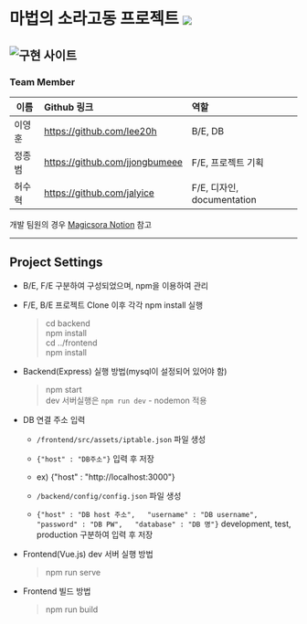 # 마법의 소라고동 프로젝트 <img src="https://img.shields.io/badge/status-developed-darkgreen" align = "center"/>
## ![구현 사이트](http://203.254.143.175:8081/)
### Team Member
| 이름 | Github 링크 | 역할 |
| --- | :--- | :--- |
| 이영훈 | https://github.com/lee20h | B/E, DB |
| 정종범 | https://github.com/jjongbumeee | F/E, 프로젝트 기획 |
| 허수혁 | https://github.com/jalyice | F/E, 디자인, documentation

개발 팀원의 경우 [Magicsora Notion](https://www.notion.so/c5eb9fa7b231472c92206d088f518e84?v=7fa695f91e55461db3fc68b2fb1306c0) 참고 

---
## Project Settings
- B/E, F/E 구분하여 구성되었으며, npm을 이용하여 관리
- F/E, B/E 프로젝트 Clone 이후 각각 npm install 실행
  > cd backend  
  npm install  
  cd ../frontend  
  npm install

- Backend(Express) 실행 방법(mysql이 설정되어 있어야 함)
  > npm start  
  dev 서버실행은 `npm run dev` - nodemon 적용  

- DB 연결 주소 입력
  - `/frontend/src/assets/iptable.json` 파일 생성
  - `{"host" : "DB주소"}` 입력 후 저장
  - ex) {"host" : "http://localhost:3000"}  

  - `/backend/config/config.json` 파일 생성
  - `{"host" : "DB host 주소",  
    "username" : "DB username",  
    "password" : "DB PW",  
    "database" : "DB 명"}`  development, test, production 구분하여 입력 후 저장

- Frontend(Vue.js) dev 서버 실행 방법
  > npm run serve  
- Frontend 빌드 방법
  > npm run build
